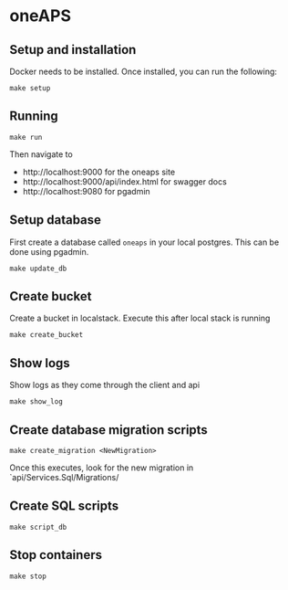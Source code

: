 # oneAPS

## Setup and installation

Docker needs to be installed.  Once installed, you can run the following:

`make setup`

## Running

`make run`

Then navigate to
* http://localhost:9000 for the oneaps site
* http://localhost:9000/api/index.html for swagger docs
* http://localhost:9080 for pgadmin

## Setup database

First create a database called `oneaps` in your local postgres.  This can be done using pgadmin.

`make update_db`

## Create bucket

Create a bucket in localstack. Execute this after local stack is running

`make create_bucket`

## Show logs

Show logs as they come through the client and api

`make show_log`

## Create database migration scripts

`make create_migration <NewMigration>`

Once this executes, look for the new migration in `api/Services.Sql/Migrations/

## Create SQL scripts

`make script_db`

## Stop containers

`make stop`